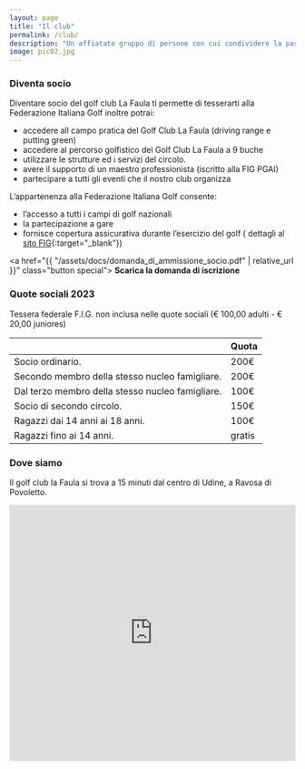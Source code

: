 ```yaml
---
layout: page
title: "Il club"
permalink: /club/
description: "Un affiatato gruppo di persone con cui condividere la passione per questo bellissimo sport da praticare in compagnia"
image: pic02.jpg
---
```


### Diventa socio

Diventare socio del golf club La Faula ti permette di tesserarti alla Federazione Italiana Golf inoltre potrai:


* accedere all campo pratica del Golf Club La Faula (driving range e putting green)
* accedere al percorso golfistico del Golf Club La Faula a 9 buche
* utilizzare le strutture ed i servizi del circolo.
* avere il supporto di un maestro professionista (iscritto alla FIG PGAI)
* partecipare a tutti gli eventi che il nostro club organizza

L’appartenenza alla Federazione Italiana Golf consente:
* l’accesso a tutti i campi di golf nazionali
* la partecipazione a gare
* fornisce copertura assicurativa durante l’esercizio del golf ( dettagli al [sito FIG](https://www.federgolf.it/){:target="_blank"})


<a href="{{ "/assets/docs/domanda_di_ammissione_socio.pdf" | relative_url }}" class="button special">
    <span class="glyphicon glyphicon-download" aria-hidden="true"></span>
    **Scarica la domanda di iscrizione**
</a>


### Quote sociali 2023

Tessera federale F.I.G. non inclusa nelle quote sociali (€ 100,00 adulti - € 20,00 juniores)

<div class="row justify-content-md-center">
    <div class="table-wrapper col col-md-auto">
        <table class="alt">
            <thead>
                <tr>
                    <th></th>
                    <th>Quota</th>
                </tr>
            </thead>
            <tbody>
                <tr>
                    <td>Socio ordinario.</td>
                    <td>200€</td>
                </tr>
                <tr>
                    <td>Secondo membro della stesso nucleo famigliare.</td>
                    <td>200€</td>
                </tr>
                <tr>
                    <td>Dal terzo membro della stesso nucleo famigliare.</td>
                    <td>100€</td>
                </tr>
                <tr>
                    <td>Socio di secondo circolo.</td>
                    <td>150€</td>
                </tr>
                <tr>
                    <td>Ragazzi dai 14 anni ai 18 anni.</td>
                    <td>100€</td>
                </tr>
                <tr>
                    <td>Ragazzi fino ai 14 anni.</td>
                    <td>gratis</td>
                </tr>
            </tbody>
        </table>
    </div>
</div>


### Dove siamo

Il golf club la Faula si trova a 15 minuti dal centro di  Udine, a Ravosa di Povoletto.
<div class="row">
    <iframe src="https://www.google.com/maps/embed?pb=!1m18!1m12!1m3!1d62544.18812305778!2d13.292086252349879!3d46.148979391254734!2m3!1f0!2f0!3f0!3m2!1i1024!2i768!4f13.1!3m3!1m2!1s0x477a49c808607b71%3A0x18da5235707ee12!2sGolf+Club+La+Faula!5e0!3m2!1sit!2sit!4v1514389707855" width="100%" height="450" frameborder="0" style="border:0" allowfullscreen></iframe>
</div>
